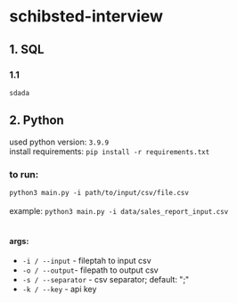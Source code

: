 # schibsted-interview

## 1. SQL

### 1.1
```sdada```


## 2. Python

used python version: ```3.9.9``` <br>
install requirements: ```pip install -r requirements.txt``` <br>

### to run: <br>
```python3 main.py -i path/to/input/csv/file.csv```
<br>
<br>
example: ```python3 main.py -i data/sales_report_input.csv```
<br>
<br>
#### args:
- `-i / --input` - fileptah to input csv
- `-o / --output`- filepath to output csv
- `-s / --separator` - csv separator; default: ";"
- `-k / --key` - api key
